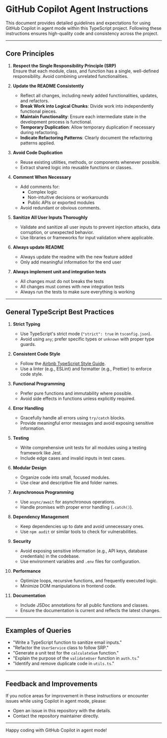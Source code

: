 # GitHub Copilot Agent Instructions

This document provides detailed guidelines and expectations for using GitHub Copilot in agent mode within this TypeScript project. Following these instructions ensures high-quality code and consistency across the project.

---

## Core Principles

1. **Respect the Single Responsibility Principle (SRP)**  
   Ensure that each module, class, and function has a single, well-defined responsibility. Avoid combining unrelated functionalities.

2. **Update the README Consistently**  
   - Reflect all changes, including newly added functionalities, updates, and refactors.
   - **Break Work into Logical Chunks**: Divide work into independently functional pieces.
   - **Maintain Functionality**: Ensure each intermediate state in the development process is functional.
   - **Temporary Duplication**: Allow temporary duplication if necessary during refactoring.
   - **Indicate Refactoring Patterns**: Clearly document the refactoring patterns applied.

3. **Avoid Code Duplication**  
   - Reuse existing utilities, methods, or components whenever possible.
   - Extract shared logic into reusable functions or classes.

4. **Comment When Necessary**  
   - Add comments for:
     - Complex logic
     - Non-intuitive decisions or workarounds
     - Public APIs or exported modules
   - Avoid redundant or obvious comments.

5. **Sanitize All User Inputs Thoroughly**  
   - Validate and sanitize all user inputs to prevent injection attacks, data corruption, or unexpected behavior.
   - Use libraries or frameworks for input validation where applicable.

6. **Always update README**
   -  Always update the readme with the new feature added
   - Only add meaningful information for the end user

7. **Always implement unit and integration tests**
   - All changes must do not breaks the tests
   - All changes must comes with new integration tests
   - Always run the tests to make sure everything is working

---

## General TypeScript Best Practices

1. **Strict Typing**
   - Use TypeScript's strict mode (`"strict": true` in `tsconfig.json`).
   - Avoid using `any`; prefer specific types or `unknown` with proper type guards.

2. **Consistent Code Style**
   - Follow the [Airbnb TypeScript Style Guide](https://github.com/airbnb/javascript).
   - Use a linter (e.g., ESLint) and formatter (e.g., Prettier) to enforce code style.

3. **Functional Programming**
   - Prefer pure functions and immutability where possible.
   - Avoid side effects in functions unless explicitly required.

4. **Error Handling**
   - Gracefully handle all errors using `try/catch` blocks.
   - Provide meaningful error messages and avoid exposing sensitive information.

5. **Testing**
   - Write comprehensive unit tests for all modules using a testing framework like Jest.
   - Include edge cases and invalid inputs in test cases.

6. **Modular Design**
   - Organize code into small, focused modules.
   - Use clear and descriptive file and folder names.

7. **Asynchronous Programming**
   - Use `async/await` for asynchronous operations.
   - Handle promises with proper error handling (`.catch()`).

8. **Dependency Management**
   - Keep dependencies up to date and avoid unnecessary ones.
   - Use `npm audit` or similar tools to check for vulnerabilities.

9. **Security**
   - Avoid exposing sensitive information (e.g., API keys, database credentials) in the codebase.
   - Use environment variables and `.env` files for configuration.

10. **Performance**
    - Optimize loops, recursive functions, and frequently executed logic.
    - Minimize DOM manipulations in frontend code.

11. **Documentation**
    - Include JSDoc annotations for all public functions and classes.
    - Ensure the documentation is current and reflects the latest changes.

---

## Examples of Queries

- "Write a TypeScript function to sanitize email inputs."
- "Refactor the `UserService` class to follow SRP."
- "Generate a unit test for the `calculateSum` function."
- "Explain the purpose of the `validateUser` function in `auth.ts`."
- "Identify and remove duplicate code in `utils.ts`."

---

## Feedback and Improvements

If you notice areas for improvement in these instructions or encounter issues while using Copilot in agent mode, please:
- Open an issue in this repository with the details.
- Contact the repository maintainer directly.

---

Happy coding with GitHub Copilot in agent mode!